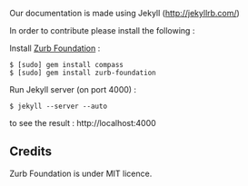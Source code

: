 Our documentation is made using Jekyll (http://jekyllrb.com/)

In order to contribute please install the following :

Install [Zurb Foundation](http://foundation.zurb.com/docs/sass.html) :

    $ [sudo] gem install compass
    $ [sudo] gem install zurb-foundation

Run Jekyll server (on port 4000) :

    $ jekyll --server --auto

to see the result : http://localhost:4000

## Credits

Zurb Foundation is under MIT licence.

